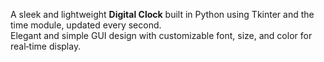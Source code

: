 A sleek and lightweight **Digital Clock** built in Python using Tkinter and the time module, updated every second.  
Elegant and simple GUI design with customizable font, size, and color for real‑time display.
